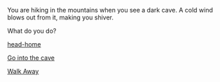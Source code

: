 You are hiking in the mountains when you see a dark cave. A cold wind blows out from it, making you shiver.

What do you do?

[head-home](heading-home.md)

[Go into the cave](cave.md)

[Walk Away](walk-away.md)

